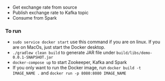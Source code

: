 - Get exchange rate from source
- Publish exchange rate to Kafka topic
- Consume from Spark

### To run
- `sudo service docker start` use this command if you are on linux. If you are on MacOs, just start the Docker desktop.
- `./gradlew clean build` to generate JAR file under `build/libs/demo-0.0.1-SNAPSHOT.jar`
- `docker-compose up` to start Zookeeper, Kafka and Spark
-  If you only want to run the Docker image, run `docker build -t IMAGE_NAME .` and `docker run -p 8080:8080 IMAGE_NAME`